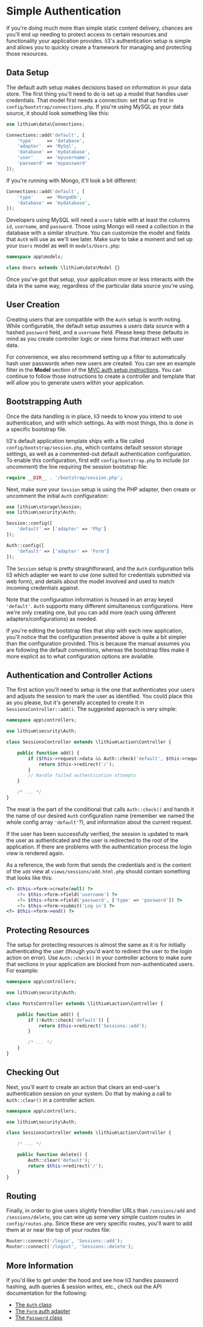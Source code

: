 # Simple Authentication

If you're doing much more than simple static content delivery, chances are you'll end up needing to protect access to certain resources and functionality your application provides. li3's authentication setup is simple and allows you to quickly create a framework for managing and protecting those resources.

## Data Setup

The default auth setup makes decisions based on information in your data store. The first thing you'll need to do is set up a model that handles user credentials. That model first needs a connection: set that up first in `config/bootstrap/connections.php`. If you're using MySQL as your data source, it should look something like this:

```php
use lithium\data\Connections;

Connections::add('default', [
	'type'     => 'database',
	'adapter'  => 'MySql',
	'database' => 'mydatabase',
	'user'     => 'myusername',
	'password' => 'mypassword'
]);
```

If you're running with Mongo, it'll look a bit different:

```php
Connections::add('default', [
	'type'     => 'MongoDb',
	'database' => 'mydatabase',
]);
```

Developers using MySQL will need a `users` table with at least the columns `id`, `username`, and `password`. Those using Mongo will need a collection in the database with a similar structure. You can customize the model and fields that `Auth` will use as we'll see later. Make sure to take a moment and set up your `Users` model as well in `models/Users.php`:

```php
namespace app\models;

class Users extends \lithium\data\Model {}
```

Once you've got that setup, your application more or less interacts with the data in the same way, regardless of the particular data source you're using.

## User Creation

Creating users that are compatible with the `Auth` setup is worth noting. While configurable, the default setup assumes a users data source with a hashed `password` field, and a `username` field. Please keep these defaults in mind as you create controller logic or view forms that interact with user data.

For convenience, we also recommend setting up a filter to automatically hash user passwords when new users are created. You can see an example filter in the __Model__ section of the [MVC auth setup instructions](simple-auth-user.md). You can continue to follow those instructions to create a controller and template that will allow you to generate users within your application.

## Bootstrapping Auth

Once the data handling is in place, li3 needs to know you intend to use authentication, and with which settings. As with most things, this is done in a specific bootstrap file.

li3's default application template ships with a file called `config/bootstrap/session.php`, which contains default session storage settings, as well as a commented-out default authentication configuration. To enable this configuration, first edit `config/bootstrap.php` to include (or uncomment) the line requiring the session bootstrap file:

```php
require __DIR__ . '/bootstrap/session.php';
```

Next, make sure your `Session` setup is using the PHP adapter, then create or uncomment the initial `Auth` configuration:

```php
use lithium\storage\Session;
use lithium\security\Auth;

Session::config([
	'default' => ['adapter' => 'Php']
]);

Auth::config([
	'default' => ['adapter' => 'Form']
]);
```

The `Session` setup is pretty straightforward, and the `Auth` configuration tells li3 which adapter we want to use (one suited for credentials submitted via web form), and details about the model involved and used to match incoming credentials against.

Note that the configuration information is housed in an array keyed `'default'`. `Auth` supports many different simultaneous configurations. Here we're only creating one, but you can add more (each using different adapters/configurations) as needed.

If you're editing the bootstrap files that ship with each new application, you'll notice that the configuration presented above is quite a bit simpler than the configuration provided. This is because the manual assumes you are following the default conventions, whereas the bootstrap files make it more explicit as to what configuration options are available.

## Authentication and Controller Actions

The first action you'll need to setup is the one that authenticates your users and adjusts the session to mark the user as identified. You could place this as you please, but it's generally accepted to create it in `SessionsController::add()`. The suggested approach is very simple:

```php
namespace app\controllers;

use lithium\security\Auth;

class SessionsController extends \lithium\action\Controller {

	public function add() {
		if ($this->request->data && Auth::check('default', $this->request)) {
			return $this->redirect('/');
		}
		// Handle failed authentication attempts
	}

	/* ... */
}
```

The meat is the part of the conditional that calls `Auth::check()` and hands it the name of our desired `Auth` configuration name (remember we named the whole config array `'default'`?), and information about the current request.

If the user has been successfully verified, the session is updated to mark the user as authenticated and the user is redirected to the root of the application. If there are problems with the authentication process the login view is rendered again.

As a reference, the web form that sends the credentials and is the content of the `add` view at `views/sessions/add.html.php` should contain something that looks like this:

```php
<?= $this->form->create(null) ?>
	<?= $this->form->field('username') ?>
	<?= $this->form->field('password', ['type' => 'password']) ?>
	<?= $this->form->submit('Log in') ?>
<?= $this->form->end() ?>
```

## Protecting Resources

The setup for protecting resources is almost the same as it is for initially authenticating the user (though you'd want to redirect the user to the login action on error). Use `Auth::check()` in your controller actions to make sure that sections in your application are blocked from non-authenticated users. For example:

```php
namespace app\controllers;

use lithium\security\Auth;

class PostsController extends \lithium\action\Controller {

	public function add() {
		if (!Auth::check('default')) {
			return $this->redirect('Sessions::add');
		}

		/* ... */
	}
}
```

## Checking Out

Next, you'll want to create an action that clears an end-user's authentication session on your system. Do that by making a call to `Auth::clear()` in a controller action.

```php
namespace app\controllers;

use lithium\security\Auth;

class SessionsController extends \lithium\action\Controller {

	/* ... */

	public function delete() {
		Auth::clear('default');
		return $this->redirect('/');
	}
}
```

## Routing

Finally, in order to give users slightly friendlier URLs than `/sessions/add` and `/sessions/delete`, you can wire up some very simple custom routes in `config/routes.php`. Since these are very specific routes, you'll want to add them at or near the top of your routes file:

```php
Router::connect('/login', 'Sessions::add');
Router::connect('/logout', 'Sessions::delete');
```

## More Information

If you'd like to get under the hood and see how li3 handles password hashing, auth queries & session writes, etc., check out the API documentation for the following:

 - [The `Auth` class](/docs/api/lithium/latest:1.x/lithium/security/Auth)
 - [The `Form` auth adapter](/docs/api/lithium/latest:1.x/lithium/security/auth/adapter/Form)
 - [The `Password` class](/docs/api/lithium/latest:1.x/lithium/security/Password)

